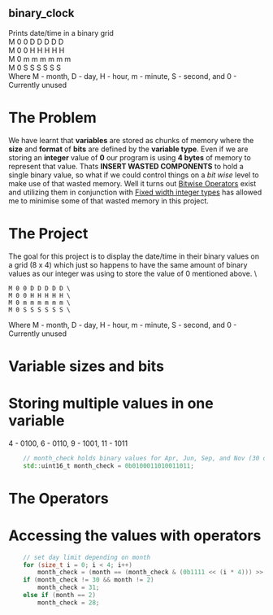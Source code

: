 ## binary_clock

Prints date/time in a binary grid \
 M 0 0 D D D D D \
 M 0 0 H H H H H \
 M 0 m m m m m m \
 M 0 S S S S S S \
 Where M - month, D - day, H - hour, m - minute, S - second, and 0 - Currently unused

# The Problem
We have learnt that **variables** are stored as chunks of memory where the **size** and **format** of **bits** are defined by the **variable type**. Even if we are storing an **integer** value of **0** our program is using **4 bytes** of memory to represent that value. Thats **INSERT WASTED COMPONENTS** to hold a single binary value, so what if we could control things on a *bit wise* level to make use of that wasted memory. Well it turns out [Bitwise Operators](https://en.cppreference.com/w/cpp/language/operator_arithmetic) exist and utilizing them in conjunction with [Fixed width integer types](https://en.cppreference.com/w/cpp/types/integer) has allowed me to minimise some of that wasted memory in this project.

# The Project
The goal for this project is to display the date/time in their binary values on a grid (8 x 4) which just so happens to have the same amount of binary values as our integer was using to store the value of 0 mentioned above. \
```
M 0 0 D D D D D \
M 0 0 H H H H H \
M 0 m m m m m m \
M 0 S S S S S S \
```
Where M - month, D - day, H - hour, m - minute, S - second, and 0 - Currently unused

# Variable sizes and bits


# Storing multiple values in one variable
4 - 0100, 6 - 0110, 9 - 1001, 11 - 1011
```cpp
	// month_check holds binary values for Apr, Jun, Sep, and Nov (30 day months)
	std::uint16_t month_check = 0b0100011010011011; 
```

# The Operators

# Accessing the values with operators
```cpp
	// set day limit depending on month
	for (size_t i = 0; i < 4; i++) 
		month_check = (month == (month_check & (0b1111 << (i * 4))) >> (i * 4)) ? 30 : month_check;
	if (month_check != 30 && month != 2)
		month_check = 31;
	else if (month == 2)
		month_check = 28;
```
